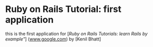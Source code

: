 # Ruby on Rails Tutorial: first application

this is the first application for [*Ruby on Rails Tutorials: learn Rails by example"*]
(www.google.com) by [Kenil Bhatt]
